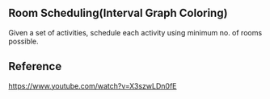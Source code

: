 ## Room Scheduling(Interval Graph Coloring)

Given a set of activities, schedule each activity using minimum no. of rooms possible.

## Reference
https://www.youtube.com/watch?v=X3szwLDn0fE